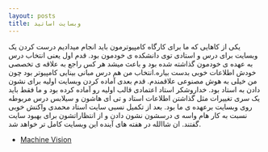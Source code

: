 ```yaml
---
layout: posts
title: وبسایت اساتید
---
```


یکی از کاهایی که ما برای کارگاه کامپیوترمون باید انجام میدادیم درست کردن یک وبسایت برای درس و استادی توی دانشکده ی خودمون بود.
قدم اول  یعنی انتخاب درس به عهده ی خودمون گذاشته شده بود و باعث میشد هر کس راجع به علاقه ی تخصصی خودش اطلاعات خوبی بدست بیاره.انتخاب من هم درس مبانی بینایی کامپیوتر بود چون من خیلی به هوش مصنوعی علاقمندم.
قدم بعدی آماده کردن وبسایت اولیه برای نشون دادن به استاد بود. 
خداروشکر استاد اعتمادی قالب اولیه رو آماده کرده بود و ما فقط باید یک سری تغییرات مثل  گذاشتن اطلاعات استاد و تی ای هاشون و سیلابس درس مربوطه روی وبسایت برعهده ی ما بود.
بعد از تکمیل نسبی سایت استاد محمدی واکنش خوبی نسبت به کار هام واسه ی درسشون نشون دادن و از انتظاراتشون برای بهبود سایت گفتند. ان شاالله در هفته های آینده این وبسایت کامل تر خواهد شد.
* [Machine Vision](https://mnaderi98.github.io/Machine-Vision/)


